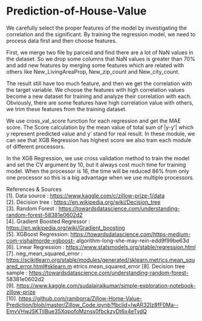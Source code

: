 # Prediction-of-House-Value
We carefully select the proper features of the model by investigating the correlation and the significant. By training the regression model, we need to process data first and then choose features.

First, we merge two file by parceid and find there are a lot of NaN values in the dataset. So we drop some columns that NaN values is greater than 70% and add new features by merging some features which are related with others like New_LivingAreaProp, New_zip_count and New_city_count.

The result still have too much feature, and then we get the correlation with the target variable. We choose the features with high correlation values become a new dataset for training and analyze their correlation with each. Obviously, there are some features have high correlation value with others, we trim these features from the training dataset.

We use cross_val_score function for each regression and get the MAE score. The Score calculation by the mean value of total sum of |y-y’| which y represent predicted value and y’ stand for real result. In these module, we can see that XGB Regression has highest score we also train each module of different processors.

In the XGB Regression, we use cross validation method to train the model and set the CV argument by 10, but it always cost much time for training model. When the processor is 16, the time will be reduced 86% from only one processor so this is a big advantage when we use multiple processors.

References & Sources                                                                                                         
[1]. Data source : https://www.kaggle.com/c/zillow-prize-1/data                                                             
[2]. Decision tree : https://en.wikipedia.org/wiki/Decision_tree                                                             
[3]. Random Forest : https://towardsdatascience.com/understanding-random-forest-58381e0602d2                                 
[4]. Gradient Boosted Regressor : https://en.wikipedia.org/wiki/Gradient_boosting                                           
[5]. XGBoost Regression: https://towardsdatascience.com/https-medium-com-vishalmorde-xgboost- algorithm-long-she-may-rein-edd9f99be63d                                                                                                                 
[6]. Linear Regression : https://www.statsmodels.org/stable/regression.html                                                 
[7]. neg_mean_squared_error : https://scikitlearn.org/stable/modules/generated/sklearn.metrics.mean_squared_error.html#sklearn.m etrics.mean_squared_error 
[8]. Decision tree sample : https://towardsdatascience.com/understanding-random-forest- 58381e0602d2                         
[9]. https://www.kaggle.com/sudalairajkumar/simple-exploration-notebook-zillow-prize                                         
[10]. https://github.com/ramborra/Zillow-Home-Value-Prediction/blob/master/Zillow_Code.ipynb?fbclid=IwAR32Iz8fF0Ma--EmvVHwJSKTlIBue35XqpofoMznss0fbckzyDt6x4eTvdQ
